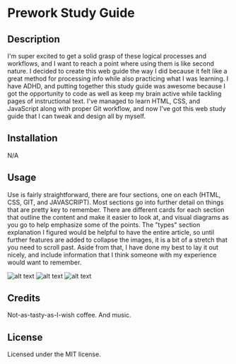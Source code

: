 # Prework Study Guide

## Description

I'm super excited to get a solid grasp of these logical processes and workflows, and I want to reach a point where using them is like second nature. I decided to create this web guide the way I did because it felt like a great method for processing info while also practicing what I was learning. I have ADHD, and putting together this study guide was awesome because I got the opportunity to code as well as keep my brain active while tackling pages of instructional text. I've managed to learn HTML, CSS, and JavaScript along with proper Git workflow, and now I've got this web study guide that I can tweak and design all by myself.


## Installation

N/A

## Usage

Use is fairly straightforward, there are four sections, one on each (HTML, CSS, GIT, and JAVASCRIPT). Most sections go into further detail on things that are pretty key to remember. There are different cards for each section that outline the content and make it easier to look at, and visual diagrams as you go to help emphasize some of the points. The "types" section explanation I figured would be helpful to have the entire article, so until further features are added to collapse the images, it is a bit of a stretch that you need to scroll past. Aside from that, I have done my best to lay it out nicely, and include information that I think someone with my experience would want to remember.

![alt text](assets/images/CardScreenshot.png)
![alt text](assets/images/GuideScreenshot.png)
![alt text](assets/images/DiagramsScreenshot.png)

## Credits

Not-as-tasty-as-I-wish coffee. And music.

## License

Licensed under the MIT license.
